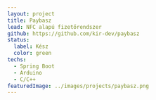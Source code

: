 ```yaml
---
layout: project
title: Paybasz
lead: NFC alapú fizetőrendszer
github: https://github.com/kir-dev/paybasz
status:
  label: Kész
  color: green
techs:
  - Spring Boot
  - Arduino
  - C/C++
featuredImage: ../images/projects/paybasz.png
---
```


